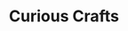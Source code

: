---
description: 全球妇女手工活教学，自力更生！当然这个也要付点钱。
layout: post
results:
- primaryGenreName: Lifestyle
  version: '1.0'
  artworkUrl100: http://a654.phobos.apple.com/us/r30/Purple4/v4/80/5b/18/805b18b9-da4d-890f-a29e-89c6d1089c7b/mzl.ckczueqh.png
  trackViewUrl: https://itunes.apple.com/cn/app/curious-crafts/id898139913?mt=8&uo=4
  artworkUrl60: http://a808.phobos.apple.com/us/r30/Purple1/v4/57/06/2e/57062e98-e397-772f-c36a-9af2dea90237/AppIcon60x60_2x.png
  minimumOsVersion: '7.0'
  sellerName: Curious.com, Inc
  supportedDevices:
  - iPadThirdGen
  - iPhone5s
  - iPadFourthGen4G
  - iPadMini
  - iPhone4
  - iPad2Wifi
  - iPhone4S
  - iPadThirdGen4G
  - iPadMini4G
  - iPhone5
  - iPadFourthGen
  - iPhone5c
  - iPodTouchFifthGen
  - iPad23G
  genres:
  - 生活
  - 教育
  trackName: Curious Crafts
  description: "Introducing the Curious Crafts app where you can choose from
    thousands of creative and engaging video-based lessons that are sure to
    inspire! With Curious Crafts you can learn knitting, crocheting, jewelry
    making, beading, sewing, scrapbooking, woodworking, flower arranging and
    much, much more.\n\nWhether you’re already a dedicated crafter looking
    to hone your skills or a newbie seeking inspiration, Curious Crafts will
    guide you through beautiful lessons. Available to you anytime you feel
    like learning, crafting lessons are broken into “bite-size” segments to
    offer step-by-step instruction. You can create something unique, interact
    with an expert teacher and show off and share your creations with friends.
    \n\nWe think life is so much sweeter when you craft it yourself.\n\nSee
    why the press named Curious one of the “50 Best in 2013, “uncommonly inviting,”
    “unique” and “a better way to learn.” Read all the coverage at curious.com/press.
    \n\nWe welcome any feedback or ideas you have for us. Please contact us
    at support@curious.com \n\nStay Curious!"
  price: 0
  trackId: 898139913
  releaseDate: '2014-08-21T18:43:26Z'
  screenshotUrls:
  - http://a2.mzstatic.com/us/r30/Purple4/v4/2d/5b/13/2d5b13c0-d0c8-e06e-f56a-8260a227620b/screen1136x1136.jpeg
  - http://a1.mzstatic.com/us/r30/Purple3/v4/a6/b5/50/a6b55008-5cb0-d90d-41cb-3151233e2ddc/screen1136x1136.jpeg
  - http://a3.mzstatic.com/us/r30/Purple5/v4/be/22/a7/be22a717-3359-6818-fa61-be8f01a0a1d8/screen1136x1136.jpeg
  - http://a1.mzstatic.com/us/r30/Purple4/v4/43/f7/84/43f784a3-139f-3f91-227c-41e9973fa41d/screen1136x1136.jpeg
  - http://a4.mzstatic.com/us/r30/Purple1/v4/84/1b/5d/841b5dd5-aacb-1877-dbe7-3e3f5ad2d336/screen1136x1136.jpeg
  artistViewUrl: https://itunes.apple.com/cn/artist/curious.com/id672619472?uo=4
  primaryGenreId: 6012
  kind: software
  fileSizeBytes: '21026338'
  bundleId: com.curious.crafts
  sellerUrl: http://curious.com/
  trackContentRating: 12+
  artistName: Curious.com
  trackCensoredName: Curious Crafts
  isGameCenterEnabled: false
  contentAdvisoryRating: 12+
  languageCodesISO2A:
  - EN
  features:
  - iosUniversal
  wrapperType: software
  artworkUrl512: http://a654.phobos.apple.com/us/r30/Purple4/v4/80/5b/18/805b18b9-da4d-890f-a29e-89c6d1089c7b/mzl.ckczueqh.png
  formattedPrice: 免费
  artistId: 672619472
  genreIds:
  - '6012'
  - '6017'
  currency: CNY
  ipadScreenshotUrls:
  - http://a1.mzstatic.com/us/r30/Purple3/v4/20/93/2b/20932bc5-0f79-d701-88fc-778f47e132e7/screen480x480.jpeg
  - http://a3.mzstatic.com/us/r30/Purple4/v4/96/79/fa/9679fa3d-3b99-3d27-d31f-a99219ccefc5/screen480x480.jpeg
  - http://a5.mzstatic.com/us/r30/Purple1/v4/74/8e/b4/748eb403-b35f-5a22-b965-2517b3adf990/screen480x480.jpeg
  - http://a2.mzstatic.com/us/r30/Purple5/v4/f8/1e/a3/f81ea364-0bb2-9c78-8aae-8b6ddd7997fb/screen480x480.jpeg
  - http://a5.mzstatic.com/us/r30/Purple3/v4/70/5e/45/705e4535-3e96-c94c-ae71-9a1c145eb925/screen480x480.jpeg
category: 生活
tags: tag1
resultCount: 1
title: Curious Crafts

---